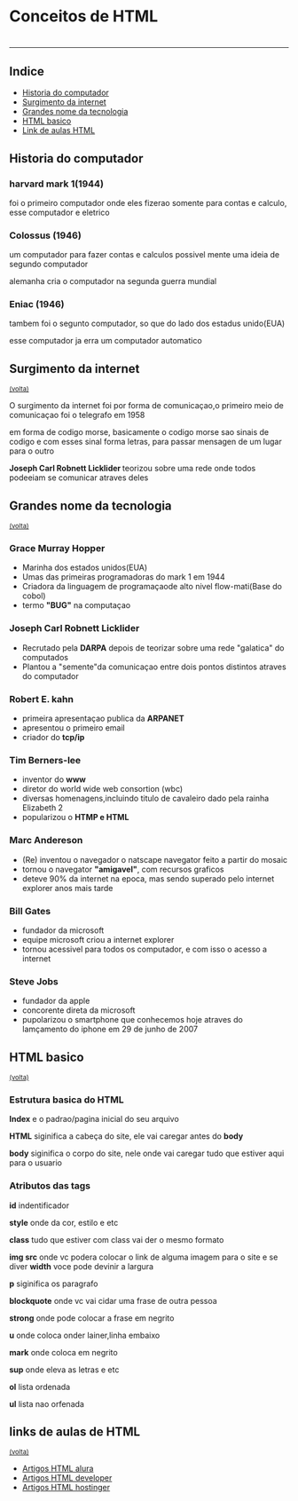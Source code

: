 <DOCTYPE html>
<html lang="pt-br">
<head>
  <meta charset="UTF-8">
  <meta http-equiv="X-UA-Compatible" content="IE=Edge">
  <meta name="viewport" content="width=device-width, initial-scale=1">

  

</head>
<h1>Conceitos de HTML<h1/>
<body>
  
  <hr />
  <h2 id="inicio">Indice</h2>
  <ul>
    <li><a href="#Historia">Historia do computador</a></li>
    <li><a href="#surgimento">Surgimento da internet</a></li>
      <li><a href="#tecnologia">Grandes nome da tecnologia</a></li>
    <li><a href="#HTML">HTML basico</a></li>
    <li><a href="#link">Link de aulas HTML </a></li>
  </ul>
  <h2 id="Historia">Historia do computador</h2>
  <h3>harvard mark 1(1944)</h3>
  <p>foi o primeiro computador onde eles fizerao somente para contas e calculo, esse computador e eletrico</p>
  <h3>Colossus (1946)</h3>
  <p>um computador para fazer contas e calculos possivel mente uma ideia de segundo computador</p>
  <p>alemanha cria o computador na segunda guerra mundial</p>
  <h3>Eniac (1946)</h3>
  <p>tambem foi o segunto computador, so que do lado dos estadus unido(EUA)  </p>
  <p>esse computador ja erra um computador automatico</p>
  
  <h2 id="surgimento">Surgimento da internet</h2>
  <small><a href="#inicio">(volta)</a></small>
  <p>O surgimento da internet foi por forma de comunicaçao,o primeiro meio de comunicaçao foi o telegrafo em 1958</p>
  <p>em forma de codigo morse, basicamente o codigo morse sao sinais de codigo e com esses sinal forma letras, para passar mensagen de um lugar para o outro</p>
  <p><strong>Joseph Carl Robnett Licklider </strong>teorizou sobre uma rede onde todos podeeiam se comunicar atraves deles</p>
  
  <h2 id="tecnologia">Grandes nome da tecnologia</h2>
  <small><a href="#inicio">(volta)</a></small>
  <h3>Grace Murray Hopper</h3>
  <p>
  <ul>
    
  <li>Marinha dos estados unidos(EUA)</li>
    <li>Umas das primeiras programadoras do mark 1 em 1944</li>
    <li>Criadora da linguagem de programaçaode alto nivel flow-mati(Base do cobol)</li>
    <li>termo <strong>"BUG"</strong> na computaçao</li>
  </ul>
  </p>
  <h3>Joseph Carl Robnett Licklider</h3>
  <p>
    <ul>
      <li>Recrutado pela <strong>DARPA</strong> depois de teorizar sobre uma rede "galatica" do computados</li>
      <li>Plantou a "semente"da comunicaçao entre dois pontos distintos atraves do computador</li>
    </ul>
  </p>
  
  <h3>Robert E. kahn</h3>
  <p>
    <ul>
      <li>primeira apresentaçao publica da <strong>ARPANET</strong></li>
      <li>apresentou o primeiro email</li>
      <li>criador do <strong>tcp/ip</strong></li>
    </ul>
  </p>
  
  <h3>Tim Berners-lee</h3>
  <p>
    <ul>
      <li>inventor do <strong>www</strong></li>
      <li>diretor do world wide web consortion (wbc)</li>
      <li>diversas homenagens,incluindo titulo de cavaleiro dado pela rainha Elizabeth 2</li>
      <li>popularizou o <strong>HTMP e HTML</strong></li>
    </ul>
  </p>
  
  <h3>Marc Andereson</h3>
  <p>
    <ul>
      <li>(Re) inventou o navegador o natscape navegator feito a partir do mosaic</li>
      <li>tornou o navegator <strong>"amigavel"</strong>, com recursos graficos</li>
      <li>deteve 90% da internet na epoca, mas sendo superado pelo internet explorer anos mais tarde</li>
    </ul>
  </p>
  
  <h3>Bill Gates</h3>
  <p>
    <ul>
      <li>fundador da microsoft</li>
      <li>equipe microsoft criou a internet explorer </li>
      <li>tornou acessivel para todos os computador, e com isso o acesso a internet</li>
    </ul>
  </p>
  
  <h3>Steve Jobs</h3>
  <p>
    <ul>
      <li>fundador da apple </li>
      <li>concorente direta da microsoft</li>
      <li>pupolarizou o smartphone que conhecemos hoje atraves do lamçamento do iphone em 29 de junho de 2007 </li>
    </ul>
  </p>
  
  <h2 id="HTML">HTML basico</h2>
  <small><a href="#inicio">(volta)</a></small>
  <h3>Estrutura basica do HTML</h3>
  <p><strong>Index</strong> e o padrao/pagina inicial do seu arquivo </p>
  <p><strong>HTML</strong> siginifica a cabeça do site, ele vai caregar antes do <strong>body</strong></p>
  <p><strong>body</strong> siginifica o corpo do site, nele onde vai caregar tudo que estiver aqui para o usuario</p>
  <h3>Atributos das tags</h3>
  <p><strong>id</strong> indentificador</p>
  <p><strong>style</strong> onde da cor, estilo e etc</p>
  <p><strong>class</strong> tudo que estiver com class vai der o mesmo formato </p>
  <p><strong>img src</strong> onde vc podera colocar o link de alguma imagem para o site e se diver <strong>width</strong> voce pode devinir a largura </p>
  <p><strong>p</strong> siginifica os paragrafo</p>
  <p><strong>blockquote</strong> onde vc vai cidar uma frase de outra pessoa </p>
  <p><strong>strong</strong> onde pode colocar a frase em negrito</p>
  <p><strong>u</strong> onde coloca onder lainer,linha embaixo</p>
  <p><strong>mark</strong> onde coloca em negrito</p>
  <p><strong>sup</strong> onde eleva as letras e etc</p>
  <p><strong>ol</strong> lista ordenada </p>
  <p><strong>ul</strong> lista nao orfenada</p>
  
  <h2 id="link">links de aulas de HTML</h2>
  <small><a href="#inicio">(volta)</a></small>
  <ul>
<li><a href="https://www.alura.com.br/artigos/o-que-e-html-suas-tags-parte-1-estrutura-basica?gclid=Cj0KCQjwyLGjBhDKARIsAFRNgW8mwIOPqK5ejiNw1yc_oKJjqlxVv0VjzYSr-uKYe4Aji-CFrAEY2KYaAvzGEALw_wcB"target="_blank">Artigos HTML alura</a></li>
<li><a href="https://developer.mozilla.org/pt-BR/docs/Learn/Getting_started_with_the_web/HTML_basics"target="_blank">Artigos HTML developer</a></li>
<li><a href="https://www.hostinger.com.br/tutoriais/o-que-e-html-conceitos-basicos">Artigos HTML hostinger</a></li>
</ul>
</body>
</html>

